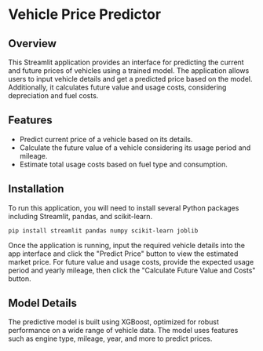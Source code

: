 # Vehicle Price Predictor

## Overview
This Streamlit application provides an interface for predicting the current and future prices of vehicles using a trained model. The application allows users to input vehicle details and get a predicted price based on the model. Additionally, it calculates future value and usage costs, considering depreciation and fuel costs.

## Features
- Predict current price of a vehicle based on its details.
- Calculate the future value of a vehicle considering its usage period and mileage.
- Estimate total usage costs based on fuel type and consumption.

## Installation
To run this application, you will need to install several Python packages including Streamlit, pandas, and scikit-learn.

```
pip install streamlit pandas numpy scikit-learn joblib
```
Once the application is running, input the required vehicle details into the app interface and click the "Predict Price" button to view the estimated market price. For future value and usage costs, provide the expected usage period and yearly mileage, then click the "Calculate Future Value and Costs" button.

## Model Details
The predictive model is built using XGBoost, optimized for robust performance on a wide range of vehicle data. The model uses features such as engine type, mileage, year, and more to predict prices.
